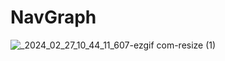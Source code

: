 # NavGraph

![_2024_02_27_10_44_11_607-ezgif com-resize (1)](https://github.com/kimnahee1529/NavGraph/assets/65105035/a63d298d-6325-42ae-abd1-e68aec4d0c47)
